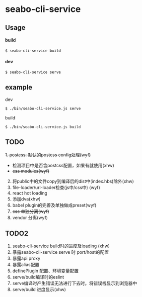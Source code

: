 # seabo-cli-service

## Usage

#### build

```
$ seabo-cli-service build
```

#### dev

```
$ seabo-cli-service serve
```

## example

dev

```
$ ./bin/seabo-cli-service.js serve
```

build

```
$ ./bin/seabo-cli-service.js build
```

## TODO
~~1. postcss: 默认的postcss config处理(wyf)~~
  - 检测项目中是否含postcss配置，如果有就使用(xhw)
  - ~~css modules(wyf)~~
2. 将public中的文件copy到编译后的dist中(index.hbs)除外(xhw)
3. file-loader/url-loader检查(js中/css中) (wyf)
5. react hot loading
6. 添加dva(xhw)
7. babel plugin的完善及单独做成preset(wyf)
10. ~~css 单独分离(wyf)~~
11. vendor 分离(wyf)

## TODO2

1. seabo-cli-service build时的进度及loading (xhw)
4. 暴露seabo-cli-service serve 时 port/host的配置
8. 暴露api proxy
9. 暴露alias配置
10. definePlugin 配置、环境变量配置
13. serve/build编译时的eslint
14. serve编译时产生错误无法进行下去时，将错误栈显示到浏览器中
15. serve/build 进度显示(xhw)
